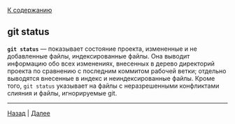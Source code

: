 [К содержанию](./readme.md)

## git status

**`git status`** — показывает состояние проекта, измененные и не добавленные файлы, индексированные файлы. Она выводит информацию обо всех изменениях, внесенных в дерево директорий проекта по сравнению с последним коммитом рабочей ветки; отдельно выводятся внесенные в индекс и неиндексированные файлы. Кроме того, `git status` указывает на файлы с неразрешенными конфликтами слияния и
файлы, игнорируемые git.


***
[Назад](./remove.md "git rm")  |  [Далее](./commit.md "git commit")